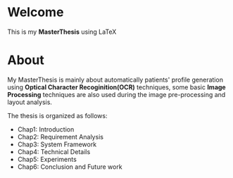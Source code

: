 # Welcome
This is my **MasterThesis** using LaTeX

# About
My MasterThesis is mainly about automatically patients' profile generation using **Optical Character Recoginition(OCR)** techniques, some basic **Image Processing** techniques are also used during the image pre-processing and layout analysis.

The thesis is organized as follows:
* Chap1: Introduction
* Chap2: Requirement Analysis
* Chap3: System Framework
* Chap4: Technical Details
* Chap5: Experiments
* Chap6: Conclusion and Future work
